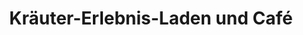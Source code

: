 ---
title: "Kräuter-Erlebnis-Laden und Café"
url: /benediktbeuern/kraeuter-erlebnis-laden-und-cafe/
shop: Kräuter
---